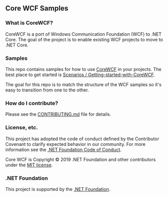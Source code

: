 ## Core WCF Samples

### What is CoreWCF? 

CoreWCF is a port of Windows Communication Foundation (WCF) to .NET Core. The goal of the project is to enable existing WCF projects to move to .NET Core.

### Samples

This repo contains samples for how to use [CoreWCF](../CoreWCF/) in your projects. The best place to get started is [Scenarios / Getting-started-with-CoreWCF](Scenarios/Getting-started-with-CoreWCF).

The goal for this repo is to match the structure of the WCF samples so it's easy to transition from one to the other.

### How do I contribute?

Please see the [CONTRIBUTING.md](CONTRIBUTING.md) file for details.

### License, etc.

This project has adopted the code of conduct defined by the Contributor Covenant to clarify expected behavior in our community.
For more information see the [.NET Foundation Code of Conduct](https://dotnetfoundation.org/code-of-conduct).

Core WCF is Copyright &copy; 2019 .NET Foundation and other contributors under the [MIT license](LICENSE).

### .NET Foundation

This project is supported by the [.NET Foundation](https://dotnetfoundation.org).
